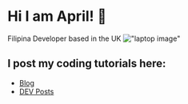 # Hi I am April! 👋 
Filipina Developer based in the UK
!["laptop image"](https://aralovelace.files.wordpress.com/2020/08/april-smith.png)

## I post my coding tutorials here:

- [Blog](https://aralovelace.dev)
- [DEV Posts](https://dev.to/aralovelace)


